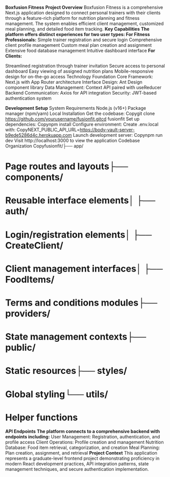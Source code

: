 **Boxfusion Fitness**
**Project Overview**
Boxfusion Fitness is a comprehensive Next.js application designed to connect personal trainers with their clients through a feature-rich platform for nutrition planning and fitness management. The system enables efficient client management, customized meal planning, and detailed food item tracking.
**Key Capabilities**
**The platform offers distinct experiences for two user types:
For Fitness Professionals:**
Simple trainer registration and secure login
Comprehensive client profile management
Custom meal plan creation and assignment
Extensive food database management
Intuitive dashboard interface
**For Clients:**

Streamlined registration through trainer invitation
Secure access to personal dashboard
Easy viewing of assigned nutrition plans
Mobile-responsive design for on-the-go access
Technology Foundation
Core Framework: Next.js with App Router architecture
Interface Design: Ant Design component library
Data Management: Context API paired with useReducer
Backend Communication: Axios for API integration
Security: JWT-based authentication system

**Development Setup**
System Requirements
Node.js (v16+)
Package manager (npm/yarn)
Local Installation
Get the codebase:
Copygit clone https://github.com/yourusername/fusionfit.gitcd fusionfit
Set up dependencies:
Copynpm install
Configure environment: Create .env.local with:
CopyNEXT_PUBLIC_API_URL=https://body-vault-server-b9ede5286d4c.herokuapp.com
Launch development server:
Copynpm run dev
Visit http://localhost:3000 to view the application
Codebase Organization
Copyfusionfit/├── app/                 
# Page routes and layouts├── components/          
# Reusable interface elements│   ├── auth/            
# Login/registration elements│   ├── CreateClient/    
# Client management interfaces│   ├── FoodItems/                
# Terms and conditions modules├── providers/           
# State management contexts├── public/              
# Static resources├── styles/              
# Global styling└── utils/               
# Helper functions
**API Endpoints**
**The platform connects to a comprehensive backend with endpoints including:**
User Management: Registration, authentication, and profile access
Client Operations: Profile creation and management
Nutrition Database: Food item retrieval, categorization, and creation
Meal Planning: Plan creation, assignment, and retrieval
**Project Context**
This application represents a graduate-level frontend project demonstrating proficiency in modern React development practices, API integration patterns, state management techniques, and secure authentication implementation.
